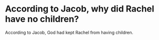 # According to Jacob, why did Rachel have no children?

According to Jacob, God had kept Rachel from having children.
